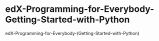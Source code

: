 # edX-Programming-for-Everybody-Getting-Started-with-Python
edX-Programming-for-Everybody-(Getting-Started-with-Python)
